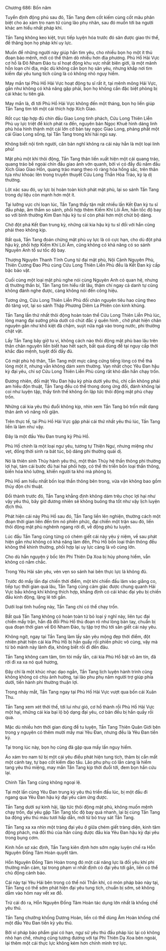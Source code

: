 




Chương 686: Bốn năm


Tuyển định động phủ sau đó, Tần Tang đem cốt kiếm cùng cốt mâu phân biệt cho áo xám tro nam tử cùng lão phụ nhân, sau đó muốn tới ba người khác am hiểu nhất pháp khí.

Tần Tang không keo kiệt, trực tiếp luyện hóa trước đó săn được giao thi thể, đề thăng bọn họ pháp khí uy lực.

Muốn để những người này giúp hắn tìm yêu, cho nhiều bọn họ một ít thủ đoạn bảo mệnh, mới có thể thăm dò nhiều hơn địa phương. Phù Hồ Hải Vực cơ hồ là Đô Nham Đảo tu sĩ hoạt động khu vực nhất biên giới, là một mãnh hỗn loạn chi địa, mặc dù không cần bọn họ săn yêu, nhưng khắp nơi tìm kiếm đại yêu tung tích cũng là có không nhỏ nguy hiểm.

May mắn tại Phù Hồ Hải Vực hoạt động tu sĩ rất ít, tại mênh mông Hải Vực, gần như không có khả năng gặp phải, bọn họ không cần đặc biệt phòng bị cái khác tu tiên giả.

May mắn là, đi tới Phù Hồ Hải Vực không đến một tháng, bọn họ liền giúp Tần Tang tìm tới một cái thích hợp Xích Giao.

Rốt cục tập hợp đủ chín đầu Giao Long tinh phách, Cửu Long Thiên Liễn Phù uy lực triệt để kích phát ra đến, nguyên bản Ngọc Khuê hình dáng linh phù hóa hình thành một cái lớn cỡ bàn tay ngọc Giao Long, phảng phất một cái Giao Long sống, tại Tần Tang trong khí hải ngủ say.

Không biết nội tình người, căn bản nghĩ không ra cái này hẳn là một loại linh phù!

Mật phù một khi thôi động, Tần Tang thân liền xuất hiện một cái quang tráo, quang tráo bề ngoài chín đầu giao ảnh vờn quanh, bởi vì có đầy đủ năm đầu Xích Giao Giao Hồn, quang tráo mang theo rõ ràng hỏa hồng sắc, trên thân tựa như khoác lên trong truyền thuyết Cửu Long Thần Hỏa Tráo, kỳ lạ dị thường.

Lột xác sau đó, uy lực bị hoàn toàn kích phát mật phù, lại so sánh Tần Tang trong dự liệu còn mạnh hơn một ít.

Tại lưỡng vực chi loạn lúc, Tần Tang thấy tận mắt nhiều lần Kết Đan kỳ tu sĩ đấu pháp, âm thầm so sánh, phối hợp thêm Kiếm Khí Lôi Âm, hắn tốc độ bay so với bình thường Kim Đan hậu kỳ tu sĩ còn phải hơn một chút bộ dáng.

Chờ đột phá Kết Đan trung kỳ, những cái kia hậu kỳ tu sĩ đối với hắn cũng phải theo không kịp.

Bất quá, Tần Tang đoán chừng mật phù uy lực là có cực hạn, cho dù đột phá hậu kỳ, phối hợp Kiếm Khí Lôi Âm, cũng không có khả năng có so sánh Nguyên Anh tổ sư tốc độ bay.

Thượng Nguyên Thanh Tĩnh Cung tứ đại mật phù, Nội Cảnh Nguyên Phù, Thiên Cương Đao Phù cùng Cửu Long Thiên Liễn Phù đều là Kết Đan kỳ cấp bậc bảo vật.

Cuối cùng một loại mật phù nghe nói cùng Nguyên Anh có quan hệ, nhưng dị thường thần bí, Tần Tang tìm hiểu rất lâu, thậm chí ngay cả danh tự cũng không đánh nghe được, càng không nói đến công hiệu.

Tương ứng, Cửu Long Thiên Liễn Phù đối chân nguyên tiêu hao cũng theo đó tăng vọt, lại so sánh Thập Phương Diêm La Phiên còn kinh khủng.

Tần Tang lần thứ nhất thôi động hoàn toàn thể Cửu Long Thiên Liễn Phù lúc, lòng mang đại sướng phía dưới có chút đắc ý quên hình , chờ phát hiện chân nguyên gần như khô kiệt đã chậm, suýt nữa ngã vào trong nước, phi thường chật vật.

Lấy Tần Tang bây giờ tu vi, không cách nào thôi động mật phù bao lâu trên thân chân nguyên liền biết hao hết sạch, bất quá dùng để tại nguy cấp thời khắc đào mệnh, tuyệt đối đầy đủ.

Có mật phù hộ thân, Tần Tang một mực căng cứng tiếng lòng có thể thả lỏng một ít, nhưng vẫn không dám xem thường. Vạn nhất chọc Yêu Đan hậu kỳ đại yêu, chỉ sợ Cửu Long Thiên Liễn Phù cũng rất khó dẫn hắn chạy trốn.

Đương nhiên, đối mặt Yêu Đan hậu kỳ phía dưới yêu thú, chỉ cần không phải am hiểu độn thuật, Tần Tang đều có thể thong dong ứng đối, đánh không lại coi như luyện tập, thấy tình thế không ổn lập tức thôi động mật phù chạy trốn.

Những cái kia yêu thú đuổi không kịp, nhìn xem Tần Tang bỏ trốn mất dạng thân ảnh vô năng nổi giận.

Trên thực tế, tại Phù Hồ Hải Vực gặp phải cái thứ nhất yêu thú lúc, Tần Tang liền là làm như vậy.

Đây là một đầu Yêu Đan trung kỳ Phù Hồ.

Phù Hồ chính là một loại ngư yêu, tương tự Thiện Ngư, nhưng miệng như vẹt, đồng thời sinh ra bát túc, bộ dáng phi thường quái dị.

Nó là thiên sinh Thủy hành yêu thú, một thân Thủy hệ thần thông phi thường lợi hại, tám cái bước đủ hai hai phối hợp, có thể thi triển bốn loại thần thông, biến hóa khó lường, khiến người ta khó mà phòng bị.

Phù Hồ am hiểu nhất bốn loại thần thông bên trong, vừa vặn không bao gồm thủy độn chi thuật.

Đổi thành trước đó, Tần Tang khẳng định không dám trêu chọc lợi hại như vậy yêu thú, bây giờ đương nhiên sẽ không buông tha tốt như vậy lịch luyện địch thủ.

Phát hiện cái này Phù Hồ sau đó, Tần Tang liền lên nghiện, thường cách một đoạn thời gian liền đến tìm nó phiền phức, đại chiến một trận sau đó, liền thôi động mật phù nghênh ngang rời đi, về động phủ tu luyện.

Lúc đầu Tần Tang cũng từng có chém giết cái này yêu ý niệm, về sau phát hiện gần như không có khả năng làm đến, Phù Hồ bốn loại thần thông đều không thể khinh thường, phối hợp lại uy lực càng là vô cùng lớn.

Cho dù hắn nguyện ý bốc lên Phi Thiên Dạ Xoa bị hủy phong hiểm, vẫn không có nắm chắc.

Trong Yêu Hải săn yêu, vẻn vẹn so sánh hai bên thực lực là không đủ.

Trước đó mấy lần đại chiến thời điểm, một khi chiến đấu lâm vào giằng co, tiếp tục thời gian quá lâu, Tần Tang cũng cảm giác được chung quanh Hải Vực bầu không khí không thích hợp, khẳng định có cái khác đại yêu bị chiến đấu kinh động, lặng lẽ tới gần.

Dưới loại tình huống này, Tần Tang chỉ có thể chạy trốn.

Bất quá Tần Tang không có hoàn toàn từ bỏ loại ý nghĩ này, liên tục đại chiến mấy trận, hắn đã đối Phù Hồ thủ đoạn rõ như lòng bàn tay, chuẩn bị qua đoạn thời gian về Đô Nham Đảo, tụ tập trợ thủ tới săn giết cái này yêu.

Không ngờ, ngay tại Tần Tang làm lấy săn yêu mộng đẹp thời điểm, đột nhiên phát hiện cái kia Phù Hồ bị hắn quấy rối phiền phức vô cùng, vậy mà từ bỏ mảnh này lãnh địa, không biết rồi đi đến đâu.

Tần Tang không cam tâm, tìm tòi mấy lần, cái kia Phù Hồ bặt vô âm tín, đã rời đi xa xa nó quê hương,

Đây chỉ là một khúc nhạc dạo ngắn, Tần Tang lịch luyện hành trình cũng không không có chịu ảnh hưởng, tại lão phu phụ năm người trợ giúp phía dưới, tiến hành phi thường thuận lợi.

Trong nháy mắt, Tần Tang ngay tại Phù Hồ Hải Vực vượt qua bốn cái Xuân Thu.

Tần Tang xem xét thời thế, tới lui như gió, cơ hồ thành rồi Phù Hồ Hải Vực một hại, những cái kia bại lộ bộ dạng đại yêu, cơ bản đều bị hắn quấy rối qua.

Mặc dù nhiều hơn thời gian dùng để tu luyện, Tần Tang Thiên Quân Giới bên trong y nguyên có thêm mười mấy mai Yêu Đan, nhưng đều là Yêu Đan tiền kỳ.

Tại trong lúc này, bọn họ cũng đã gặp qua mấy lần nguy hiểm.

Áo xám tro nam tử bị một cái yêu điểu phát hiện tung tích, thảm bị cắn mất một cánh tay, tự bạo cốt kiếm đào tẩu. Lão phu phụ có lần càng là hiểm tang yêu thú miệng, may mắn Tần Tang kịp thời đuổi tới, đem bọn hắn cứu lại.

Chính Tần Tang cũng không ngoại lệ.

Tại một lần cùng Yêu Đan trung kỳ yêu thú triền đấu lúc, bị một đầu đi ngang qua Yêu Đan hậu kỳ đại yêu cảm ứng được.

Tần Tang dưới sự kinh hãi, lập tức thôi động mật phù, không muốn mệnh chạy trốn, đại yêu gặp Tần Tang tốc độ bay quá nhanh, lại bị cùng Tần Tang ba động yêu thú máu tươi hấp dẫn, mới từ bỏ truy sát Tần Tang.

Tần Tang xa xa nhìn một tràng đại yêu ở giữa chém giết tràng diện, kinh tâm động phách, mà đối thủ của hắn cũng được đầu kia Yêu Đan hậu kỳ đại yêu trong bụng cơm.

Kinh hồn sơ xác định, Tần Tang kiên định hơn sớm ngày luyện chế ra Hỗn Nguyên Đồng Tâm Hoàn quyết tâm.

Hỗn Nguyên Đồng Tâm Hoàn trong đó một cái năng lực là đối yêu khí phi thường mẫn cảm, tại trong phạm vi nhất định có đại yêu tới gần, liền có thể chủ động cảnh báo.

Cái này tại Yêu Hải bên trong có thể nói Thần khí, có món pháp bảo này tại, Tần Tang có thể sớm phát hiện đại yêu tung tích, chuẩn bị sớm, sẽ không dẫm vào hôm nay vết xe đổ.

Trừ cái đó ra, Hỗn Nguyên Đồng Tâm Hoàn tác dụng lớn nhất là khống chế yêu thú.

Tần Tang chưởng khống Dương Hoàn, liền có thể dùng Âm Hoàn khống chế một đầu Yêu Đan tiền kỳ yêu thú.

Bởi vì pháp bảo phẩm giai có hạn, ngự sử yêu thú đấu pháp lúc lại có không nhỏ hạn chế, nhưng cũng tương đương với tại Phi Thiên Dạ Xoa bên ngoài, lại thêm một cái thực lực không kém hơn chính mình trợ lực.





